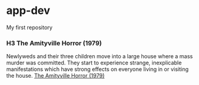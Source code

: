 # app-dev
My first repository
### H3 The Amityville Horror (1979)
Newlyweds and their three children move into a large house where a mass murder was committed. They start to experience strange, inexplicable manifestations which have strong effects on everyone living in or visiting the house.
[The Amityville Horror (1979)](https://www.imdb.com/title/tt0078767/)
